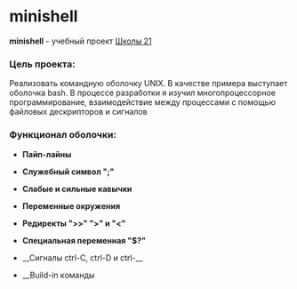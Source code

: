 # minishell

__minishell__ - учебный проект [Школы 21](https://21-school.ru/)

### Цель проекта:
Реализовать командную оболочку UNIX. В качестве примера выступает оболочка bash. В процессе разработки я изучил многопроцессорное программирование, взаимодействие между процессами с помощью файловых дескрипторов и сигналов

### Функционал оболочки:

* __Пайп-лайны__<br>

* __Служебный символ ";"__<br>

* __Слабые и сильные кавычки__<br>

* __Переменные окружения__<br>

* __Редиректы ">>" ">" и "<"__<br>

* __Специальная переменная "$?"__<br>

* __Сигналы ctrl-C, ctrl-D и ctrl-\__<br>

* __Build-in команды<br>
